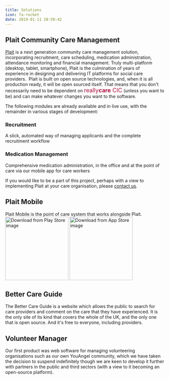```yaml
---
title: Solutions
icon: fa-rocket
date: 2019-01-11 20:59:42
---
```

## Plait Community Care Management

[Plait](https://www.plaitapp.org)  is a next generation community care management solution, incorporating recruitment, care scheduling, medication administration, attendance monitoring and financial management.  Truly multi-platform (desktop, tablet, smartphone), Plait is the culmination of years of experience in designing and delivering IT platforms for social care providers.
​
Plait is built on open source technologies, and, when it is all production ready, it will be open sourced itself.  That means that you don't necessarily need to be dependent on <span style="font-size: large; color:#ad1340">really<span style="font-weight:bold">care</span> CIC</span> (unless you want to be) and can make whatever changes you want to the software.

The following modules are already available and in live use, with the remainder in various stages of development:

### Recruitment 
A slick, automated way of managing applicants and the complete recruitment workflow

### Medication Management
Comprehensive medication administration, in the office and at the point of care via our mobile app for care workers

If you would like to be a part of this project, perhaps with a view to implementing Plait
​at your care organisation, please [contact us](/contact/).

## Plait Mobile
Plait Mobile is the point of care system that works alongside Plait.
<a href="https://play.google.com/store/apps/details?id=com.reallycare.plaitmobile"><img alt="Download from Play Store image" src="/img/play-store.svg" width="200"/></a>
<a href="https://apps.apple.com/app/id1504994401"><img alt="Download from App Store image" src="/img/app-store.svg" width="200" /></a>
## Better Care Guide
​The Better Care Guide is a website which allows the public to search for care providers and comment on the care that they have experienced.  It is the only site of its kind that covers the whole of the UK, and the only one that is open source.  And it's free to everyone, including providers.

## Volunteer Manager
Our first product was web software for managing volunteering organisations such as our own YouAngel community, which we have taken the decision to suspend indefinitely though we are keen to develop it further with partners in the public and third sectors (with a view to it becoming an open-source platform).